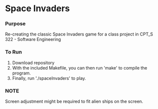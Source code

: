 # Space Invaders
 
### Purpose
Re-creating the classic Space Invaders game for a class project in CPT_S 322 - Software Engineering

### To Run
1. Download repository
2. With the included Makefile, you can then run 'make' to compile the program.
3. Finally, run './spaceInvaders' to play.

### NOTE
Screen adjustment might be required to fit alien ships on the screen. 
